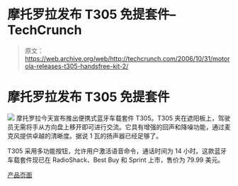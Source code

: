 # 摩托罗拉发布 T305 免提套件–TechCrunch

> 原文：<https://web.archive.org/web/http://techcrunch.com/2006/10/31/motorola-releases-t305-handsfree-kit-2/>

# 摩托罗拉发布 T305 免提套件

![](img/e4410cbd3c2167c14199fcf99688e4a8.png)
摩托罗拉今天宣布推出便携式蓝牙车载套件 T305。T305 夹在遮阳板上，驾驶员无需将手从方向盘上移开即可进行交流。它具有增强的回声和降噪功能，通过麦克风提供卓越的清晰度。据说 1 瓦的扬声器已经足够了。

T305 采用多功能按钮，允许用户激活语音命令，通话时间为 14 小时。这款蓝牙车载套件现已在 RadioShack、Best Buy 和 Sprint 上市，售价为 79.99 美元。

[产品页面](https://web.archive.org/web/20201129024131/http://www.motorola.com/motoinfo/product/details.jsp?globalObjectId=153)